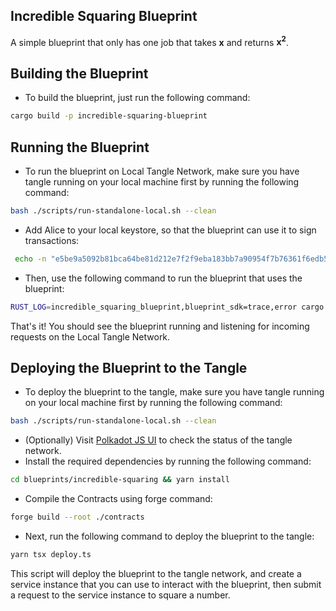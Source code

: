 ## Incredible Squaring Blueprint

A simple blueprint that only has one job that takes **x** and returns **x<sup>2</sup>**.

## Building the Blueprint

- To build the blueprint, just run the following command:

```bash
cargo build -p incredible-squaring-blueprint
```

## Running the Blueprint

- To run the blueprint on Local Tangle Network, make sure you have tangle running on your local machine first by running
  the following command:

```bash
bash ./scripts/run-standalone-local.sh --clean
```

- Add Alice to your local keystore, so that the blueprint can use it to sign transactions:

```bash
 echo -n "e5be9a5092b81bca64be81d212e7f2f9eba183bb7a90954f7b76361f6edb5c0a" > target/keystore/0000d43593c715fdd31c61141abd04a99fd6822c8558854ccde39a5684e7a56da27d
```

- Then, use the following command to run the blueprint that uses the blueprint:

```bash
RUST_LOG=incredible_squaring_blueprint,blueprint_sdk=trace,error cargo run -p incredible-squaring-blueprint -- run --url=ws://localhost:9944 --base-path=./target/keystore --blueprint-id=0 --service-id=0 --target-addr=0.0.0.0 --target-port=<bind-port>
```

That's it! You should see the blueprint running and listening for incoming requests on the Local Tangle Network.

## Deploying the Blueprint to the Tangle

- To deploy the blueprint to the tangle, make sure you have tangle running on your local machine first by running the
  following command:

```bash
bash ./scripts/run-standalone-local.sh --clean
```

- (Optionally) Visit [Polkadot JS UI](https://polkadot.js.org/apps/?rpc=ws://127.0.0.1:9944#/explorer) to check the
  status of the tangle network.
- Install the required dependencies by running the following command:

```bash
cd blueprints/incredible-squaring && yarn install
```

- Compile the Contracts using forge command:

```bash
forge build --root ./contracts
```

- Next, run the following command to deploy the blueprint to the tangle:

```bash
yarn tsx deploy.ts
```

This script will deploy the blueprint to the tangle network, and create a service instance that you can use to interact
with the blueprint, then submit a request to the service instance to square a number.

